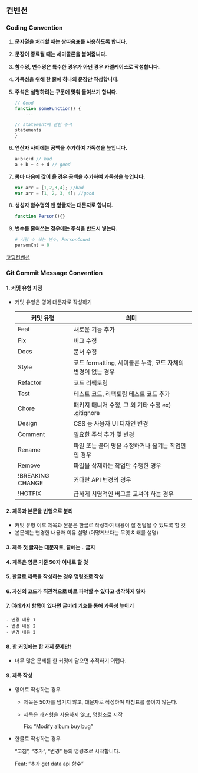 

## 컨벤션

### Coding Convention


1. **문자열을 처리할 때는 쌍따옴표를 사용하도록 합니다.**


2. **문장이 종료될 때는 세미콜론을 붙여줍니다.**


3. **함수명, 변수명은 특수한 경우가 아닌 경우 카멜케이스로 작성합니다.**


4. **가독성을 위해 한 줄에 하나의 문장만 작성합니다.**

5. **주석은 설명하려는 구문에 맞춰 들여쓰기 합니다.**

    ```jsx
    // Good
    function someFunction() {
        ...

    // statement에 관한 주석
    statements
    }
    ```

6. **연산자 사이에는 공백을 추가하여 가독성을 높입니다.**

    ```jsx
    a+b+c+d // bad
    a + b + c + d // good
    ```

7. **콤마 다음에 값이 올 경우 공백을 추가하여 가독성을 높입니다.**

    ```jsx
    var arr = [1,2,3,4]; //bad
    var arr = [1, 2, 3, 4]; //good
    ```

8. **생성자 함수명의 맨 앞글자는 대문자로 합니다.**

    ```jsx
    function Person(){}
    ```

9. **변수를 줄여쓰는 경우에는 주석을 반드시 넣는다.**

    ```python
    # 사람 수 세는 변수, PersonCount
    personCnt = 0
    ```

[코딩컨벤션](https://ui.toast.com/fe-guide/ko_CODING-CONVENTION)



### Git Commit Message Convention

#### 1. 커밋 유형 지정

- 커밋 유형은 영어 대문자로 작성하기
    
    
    | 커밋 유형 | 의미 |
    | --- | --- |
    | Feat | 새로운 기능 추가 |
    | Fix | 버그 수정 |
    | Docs | 문서 수정 |
    | Style | 코드 formatting, 세미콜론 누락, 코드 자체의 변경이 없는 경우 |
    | Refactor | 코드 리팩토링 |
    | Test | 테스트 코드, 리팩토링 테스트 코드 추가 |
    | Chore | 패키지 매니저 수정, 그 외 기타 수정 ex) .gitignore |
    | Design | CSS 등 사용자 UI 디자인 변경 |
    | Comment | 필요한 주석 추가 및 변경 |
    | Rename | 파일 또는 폴더 명을 수정하거나 옮기는 작업만인 경우 |
    | Remove | 파일을 삭제하는 작업만 수행한 경우 |
    | !BREAKING CHANGE | 커다란 API 변경의 경우 |
    | !HOTFIX | 급하게 치명적인 버그를 고쳐야 하는 경우 |

#### 2. 제목과 본문을 빈행으로 분리

- 커밋 유형 이후 제목과 본문은 한글로 작성하여 내용이 잘 전달될 수 있도록 할 것
- 본문에는 변경한 내용과 이유 설명 (어떻게보다는 무엇 & 왜를 설명)

#### 3. 제목 첫 글자는 대문자로, 끝에는 `.` 금지

#### 4. 제목은 영문 기준 50자 이내로 할 것

#### 5. 한글로 제목을 작성하는 경우 명령조로 작성

#### 6. 자신의 코드가 직관적으로 바로 파악할 수 있다고 생각하지 말자

#### 7. 여러가지 항목이 있다면 글머리 기호를 통해 가독성 높이기

```
- 변경 내용 1
- 변경 내용 2
- 변경 내용 3
```
#### 8. 한 커밋에는 한 가지 문제만!

- 너무 많은 문제를 한 커밋에 담으면 추적하기 어렵다.    

#### 9. 제목 작성
- 영어로 작성하는 경우
    - 제목은 50자를 넘기지 않고, 대문자로 작성하며 마침표를 붙이지 않는다.
    - 제목은 과거형을 사용하지 않고, 명령조로 시작
        
        Fix: “Modify album buy bug”
        
- 한글로 작성하는 경우
    
    “고침”, “추가”, “변경” 등의 명령조로 시작합니다.
    
    Feat: “추가 get data api 함수”